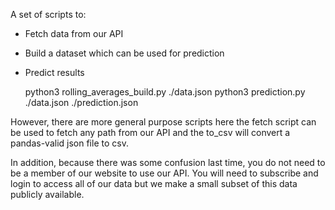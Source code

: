 
A set of scripts to:
* Fetch data from our API
* Build a dataset which can be used for prediction
* Predict results

    python3 rolling_averages_build.py ./data.json
    python3 prediction.py ./data.json ./prediction.json

However, there are more general purpose scripts here the fetch script can be used to fetch any path from our API and the to_csv will convert a pandas-valid json file to csv.

In addition, because there was some confusion last time, you do not need to be a member of our website to use our API. You will need to subscribe and login to access all of our data but we make a small subset of this data publicly available.

